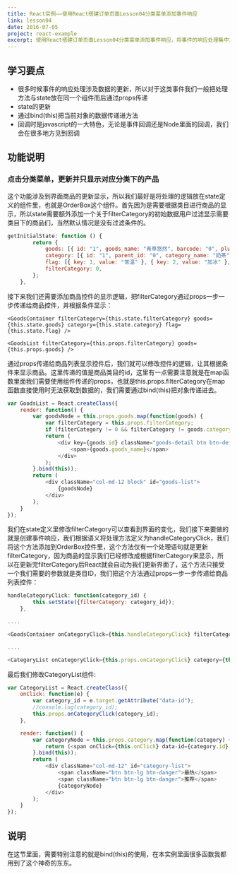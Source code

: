 ```yaml
---
title: React实例——使用React搭建订单页面Lesson04分类菜单添加事件响应
link: lesson04
date: 2016-07-05
project: react-example
excerpt: 使用React搭建订单页面Lesson04分类菜单添加事件响应，将事件的响应处理集中放在一个地方然后通过props传递给子组件是一个很好的方式。在交互界面，对事件进行响应处理并更新界面是WebAPP应用最多的地方。在React中我们只需要关心并处理好事件响应，界面的处理由React自动完成更新处理。很多时候事件的响应处理涉及数据的更新，所以对于这类事件我们一般把处理方法与state放在同一个地方
---
```


## 学习要点

* 很多时候事件的响应处理涉及数据的更新，所以对于这类事件我们一般把处理方法与state放在同一个组件而后通过props传递
* state的更新
* 通过bind(this)把当前对象的数据传递进方法
* 回调时是javascript的一大特色，无论是事件回调还是Node里面的回调，我们会在很多地方见到回调

## 功能说明

### 点击分类菜单，更新并只显示对应分类下的产品

这个功能涉及到界面商品的更新显示，所以我们最好是将处理的逻辑放在state定义的组件里，也就是OrderBox这个组件。首先因为是需要根据类目进行商品的显示，所以state需要额外添加一个关于filterCategory的初始数据用户过滤显示需要类目下的商品们，当然默认情况是没有过滤条件的。

```javascript
getInitialState: function () {
        return {
            goods: [{ id: "1", goods_name: "青草悠然", barcode: "0", plucode: "0", category_id: "1", category_name: "奶茶", price: "15", unit: "杯" }, { id: "2", goods_name: "燕麦兰香", barcode: "0", plucode: "0", category_id: "1", category_name: "奶茶", price: "12", unit: "杯" }, { id: "3", goods_name: "幽兰拿铁", barcode: "0", plucode: "0", category_id: "1", category_name: "奶茶", price: "15", unit: "杯" }, { id: "4", goods_name: "声声乌龙", barcode: "0", plucode: "0", category_id: "1", category_name: "奶茶", price: "14", unit: "杯" }, { id: "5", goods_name: "卡布奇诺", barcode: "0", plucode: "0", category_id: "2", category_name: "咖啡", price: "18", unit: "杯" }],
            category: [{ id: "1", parent_id: "0", category_name: "奶茶", open: "0" }, { id: "2", parent_id: "0", category_name: "咖啡", open: "0" }],
            flag: [{ key: 1, value: "常温" }, { key: 2, value: "加冰" }, { key: 3, value: "加热" }]，
            filterCategory: 0,
        };
    },
```

接下来我们还需要添加商品控件的显示逻辑，把filterCategory通过props一步一步传递给商品控件，并根据条件显示：

`<GoodsContainer filterCategory={this.state.filterCategory} goods={this.state.goods} category={this.state.category} flag={this.state.flag} />`

`<GoodsList filterCategory={this.props.filterCategory} goods={this.props.goods} />`

通过props传递给商品列表显示控件后，我们就可以修改控件的逻辑，让其根据条件来显示商品。这里传递的值是商品类目的id，这里有一点需要注意就是在map函数里面我们需要使用组件传递的props，也就是this.props.filterCategory在map函数直接使用时无法获取到数据的，我们需要通过bind(this)把对象传递进去。

```javascript
var GoodsList = React.createClass({
    render: function() {
        var goodsNode = this.props.goods.map(function(goods) {
            var filterCategory = this.props.filterCategory;
            if (filterCategory != 0 && filterCategory != goods.category_id) {return}
            return (
                <div key={goods.id} className="goods-detail btn btn-default">
                    <span>{goods.goods_name}</span>
                </div>
            );
        }.bind(this));
        return (
            <div className="col-md-12 block" id="goods-list">
                {goodsNode}
            </div>
        );
    }
});
```

我们在state定义里修改filterCategory可以查看到界面的变化，我们接下来要做的就是创建事件响应，我们根据语义将处理方法定义为handleCategoryClick，我们将这个方法添加到OrderBox控件里，这个方法仅有一个处理语句就是更新filterCategory，因为商品的显示我们已经修改成根据filterCategory来显示，所以在更新完filterCategory后React就会自动为我们更新界面了，这个方法只接受一个我们需要的参数就是类目ID，我们把这个方法通过props一步一步传递给商品列表控件：

```javascript
handleCategoryClick: function(category_id) {
        this.setState({filterCategory: category_id});
    },

....

<GoodsContainer onCategoryClick={this.handleCategoryClick} filterCategory={this.state.filterCategory} goods={this.state.goods} category={this.state.category} flag={this.state.flag} />

....

<CategoryList onCategoryClick={this.props.onCategoryClick} category={this.props.category}  />
```

最后我们修改CategoryList组件:

```javascript
var CategoryList = React.createClass({
    onClick: function(e) {
        var category_id = e.target.getAttribute("data-id");
        //console.log(category_id);
        this.props.onCategoryClick(category_id);
    },

    render: function() {
        var categoryNode = this.props.category.map(function(category) {
            return (<span onClick={this.onClick} data-id={category.id} key={category.id} className="btn btn-lg btn-success">{category.category_name}</span>);
        }.bind(this));
        return (
            <div className="col-md-12" id="category-list">
                <span className="btn btn-lg btn-danger">最热</span>
                <span className="btn btn-lg btn-danger">推荐</span>
                {categoryNode}
            </div>
        );
    }
});
```

## 说明

在这节里面，需要特别注意的就是bind(this)的使用，在本实例里面很多函数我都用到了这个神奇的东东。